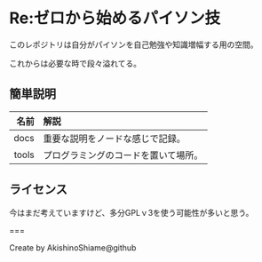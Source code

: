 # Re:ゼロから始めるパイソン技

このレポジトリは自分がパイソンを自己勉強や知識増幅する用の空間。

これからは必要な時で段々溢れてる。

## 簡単説明

| 名前   | 解説                     |
| -----:|:--------------------- |
| docs  | 重要な説明をノードな感じで記録。 |
| tools | プログラミングのコードを置いて場所。 |

## ライセンス

今はまだ考えていますけど、多分GPLｖ3を使う可能性が多いと思う。

===

Create by AkishinoShiame@github